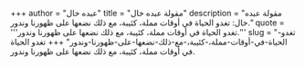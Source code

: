 +++
author = "عبده خال"
title = "مقولة عبده خال"
description = "مقولة عبده خال: تغدو الحياة في أوقات مملة، كئيبة، مع ذلك نضعها على ظهورنا وندور."
quote = '''تغدو الحياة في أوقات مملة، كئيبة، مع ذلك نضعها على ظهورنا وندور.'''
slug = "تغدو-الحياة-في-أوقات-مملة،-كئيبة،-مع-ذلك-نضعها-على-ظهورنا-وندور"
+++
تغدو الحياة في أوقات مملة، كئيبة، مع ذلك نضعها على ظهورنا وندور.
